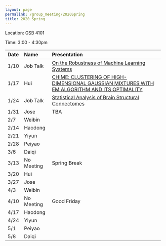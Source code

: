 ```yaml
---
layout: page
permalink: /group_meeting/2020Spring
title: 2020 Spring
---
```


Location: GSB 4101 

Time: 3:00 - 4:30pm

| Date    | Name       | Presentation |
| :----   | :----------|:--------     |
|  1/10   |	Job Talk | [On the Robustness of Machine Learning Systems](https://stat-or.unc.edu/event/stor-colloquium-yao-li-uc-davis)		  |
|  1/17	  |	 Hui     |	[CHIME: CLUSTERING OF HIGH-DIMENSIONAL GAUSSIAN MIXTURES WITH EM ALGORITHM AND ITS OPTIMALITY]({{site.url}}/paper/CHIME.pdf) |
|  1/24   |	Job Talk |	[Statistical Analysis of Brain Structural Connectomes](https://stat-or.unc.edu/event/stor-computational-med-colloquium-zhengwu-zhang-university-of-rochester)|
|  1/31 |	Jose     |	TBA	 |
|  2/7  |	Weibin   |	 |
|  2/14   |	Haodong  | |
|  2/21   |	Yiyun    ||
|  2/28  |	Peiyao   ||
|  3/6	  |	Daiqi    |  |
|  3/13 |	No Meeting |	Spring Break   |
|  3/20  |	Hui      ||
|  3/27  |	Jose     | |
|  4/3   |	Weibin   ||
|  4/10   | No Meeting  |Good Friday |
|  4/17   | Haodong  | |
|  4/24   |	 Yiyun  | |
|  5/1    |	 Peiyao  |  |
|  5/8    |	 Daiqi   | |
